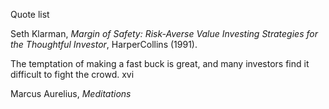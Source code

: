 Quote list

Seth Klarman, <em>Margin of Safety: Risk-Averse Value Investing Strategies for the Thoughtful Investor</em>, HarperCollins (1991).

The temptation of making a fast buck is great, and many investors find it difficult to fight the crowd.
xvi



Marcus Aurelius, <em>Meditations</em>


